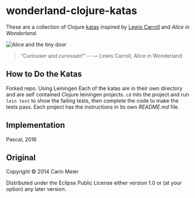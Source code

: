 # wonderland-clojure-katas

These are a collection of Clojure
[katas](http://en.wikipedia.org/wiki/Kata_%28programming%29) inspired by
[Lewis Carroll](http://en.wikipedia.org/wiki/Lewis_Carroll) and _Alice
in Wonderland_.

![Alice and the tiny door](/images/alicedoor.gif)

>“Curiouser and curiouser!” 
>-- ― Lewis Carroll, Alice in Wonderland

## How to Do the Katas

Forked repo. Using Leiningen
Each of the katas are in their own directory and are self contained Clojure leiningen projects.
`cd` into the project and run `lein test` to show the failing tests, then complete the code
to make the tests pass. Each project has the instructions in its own _README.md_ file.

## Implementation
  Pascal, 2016
  
## Original

Copyright © 2014 Carin Meier

Distributed under the Eclipse Public License either version 1.0 or (at
your option) any later version.
